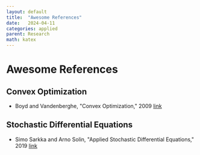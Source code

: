 ```yaml
---
layout: default
title:  "Awesome References"
date:   2024-04-11
categories: applied
parent: Research
math: katex
---
```


# Awesome References

## Convex Optimization
- Boyd and Vandenberghe, "Convex Optimization," 2009 [link](https://web.stanford.edu/~boyd/cvxbook/bv_cvxbook.pdf)

## Stochastic Differential Equations
- Simo Sarkka and Arno Solin, "Applied Stochastic Differential Equations," 2019 [link](https://users.aalto.fi/~ssarkka/pub/sde_book.pdf)
